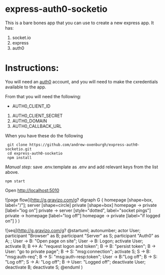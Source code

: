 # express-auth0-socketio

This is a bare bones app that you can use to create a new express app.
It has:

 1. socket.io
 1. express
 1. auth0

# Instructions:

You will need an [auth0](https://auth0.com/) account, and you will need to make the cxredentials available to the app.

From that you will need the following:

 * AUTH0_CLIENT_ID
 1. AUTH0_CLIENT_SECRET
 1. AUTH0_DOMAIN
 1. AUTH0_CALLBACK_URL

When you have these do the following

```
 git clone https://github.com/andrew-oxenburgh/express-auth0-socketio.git
 cd express-auth0-socketio
 npm install

 ```
_Manual step:_  save .env.template as .env and add relevant keys from the list above.
 
 ```
 npm start
 ```

Open [http://localhost:5010](http://localhost:5010)

![page flow](http://g.gravizo.com/g?
  digraph G {
    homepage [shape=box, label="/"];
    server [shape=circle]
    private [shape=box]
    homepage -> private [label="log on"]
    private -> server [style="dotted", label="socket pings"]
    private -> homepage [label="log off"]
    homepage -> private [label="if logged on"]
  }
)
 
![seq](http://g.gravizo.com/g?
@startuml;
autonumber;
actor User;
participant "Browser" as B;
participant "Server" as S;
participant "Auth0" as A;
;
User -> B: "Open page on site";
User -> B: Logon;
activate User;
activate B;
B <-> A: "request logon and token";
B -> B: "persist token";
B -> User: "go to private page";
B -> S: "msg:connection";
activate S;
S -> B: "msg:auth-req";
B -> S: "msg:auth-resp:token";
User -> B:"Log off";
B -> S: "Log off";
S -> A: "Log off";
B -> User: "Logged off";
deactivate User;
deactivate B;
deactivate S;
@enduml
)
